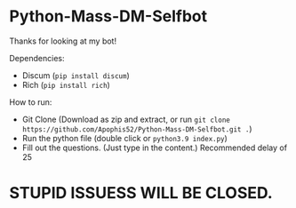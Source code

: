 # Python-Mass-DM-Selfbot
Thanks for looking at my bot! 

Dependencies:
- Discum (`pip install discum`)
- Rich (`pip install rich`)

How to run:
- Git Clone (Download as zip and extract, or run `git clone https://github.com/Apophis52/Python-Mass-DM-Selfbot.git .`)
- Run the python file (double click or `python3.9 index.py`)
- Fill out the questions. (Just type in the content.)
Recommended delay of 25

# STUPID ISSUESS WILL BE CLOSED.
